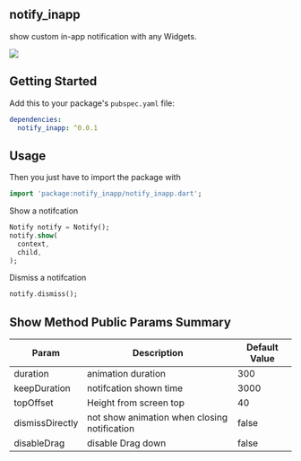 ## notify_inapp

show custom in-app notification with any Widgets.

![](https://raw.githubusercontent.com/jiang111/notify_inapp/main/art/art.gif)

## Getting Started

Add this to your package's `pubspec.yaml` file:

```yaml
dependencies:
  notify_inapp: ^0.0.1
```


## Usage

Then you just have to import the package with

```dart
import 'package:notify_inapp/notify_inapp.dart';
```


Show a notifcation

```dart
Notify notify = Notify();
notify.show(
  context,
  child,
);

```

Dismiss a notifcation 

```dart
notify.dismiss();
```


## Show Method Public Params Summary

| Param | Description | Default Value    
| ---- | ---- | ----
|duration | animation duration | 300
|keepDuration| notifcation shown time | 3000
|topOffset| Height from screen top | 40
|dismissDirectly| not show animation when closing notification | false
| disableDrag | disable Drag down | false
         